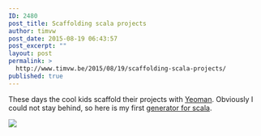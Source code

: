 ```yaml
---
ID: 2480
post_title: Scaffolding scala projects
author: timvw
post_date: 2015-08-19 06:43:57
post_excerpt: ""
layout: post
permalink: >
  http://www.timvw.be/2015/08/19/scaffolding-scala-projects/
published: true
---
```

<p>These days the cool kids scaffold their projects with <a href="http://yeoman.io/">Yeoman</a>. Obviously I could not stay behind, so here is my first <a href="https://github.com/timvw/generator-scala">generator for scala</a>.</p>

<img src="https://camo.githubusercontent.com/2d553cce06333627904d8e33b61c91dfa7ae7bc4/687474703a2f2f692e696d6775722e636f6d2f4a4861416c424a2e706e67"></img>